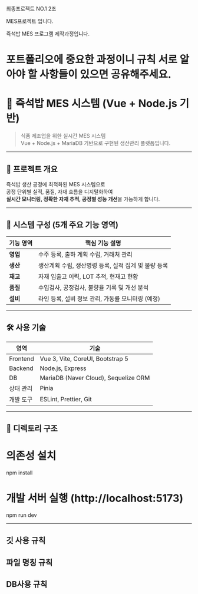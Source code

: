 최종프로젝트 NO.1  2조

MES프로젝트 입니다.

즉석밥 MES 프로그램 제작과정입니다.

# 포트폴리오에 중요한 과정이니 규칙 서로 알아야 할 사항들이 있으면 공유해주세요.


# 🍱 즉석밥 MES 시스템 (Vue + Node.js 기반)

> 식품 제조업을 위한 실시간 MES 시스템  
> Vue + Node.js + MariaDB 기반으로 구현된 생산관리 플랫폼입니다.

---

## 📌 프로젝트 개요

즉석밥 생산 공정에 최적화된 MES 시스템으로  
공정 단위별 실적, 품질, 자재 흐름을 디지털화하여  
**실시간 모니터링, 정확한 자재 추적, 공정별 성능 개선**을 가능하게 합니다.

---

## 🧩 시스템 구성 (5개 주요 기능 영역)

| 기능 영역 | 핵심 기능 설명 |
|----------|----------------|
| **영업** | 수주 등록, 출하 계획 수립, 거래처 관리 |
| **생산** | 생산계획 수립, 생산명령 등록, 실적 집계 및 불량 등록 |
| **재고** | 자재 입출고 이력, LOT 추적, 현재고 현황 |
| **품질** | 수입검사, 공정검사, 불량율 기록 및 개선 분석 |
| **설비** | 라인 등록, 설비 정보 관리, 가동률 모니터링 (예정) |

---

## 🛠️ 사용 기술

| 영역 | 기술 |
|------|------|
| Frontend | Vue 3, Vite, CoreUI, Bootstrap 5 |
| Backend | Node.js, Express |
| DB | MariaDB (Naver Cloud), Sequelize ORM |
| 상태 관리 | Pinia |
| 개발 도구 | ESLint, Prettier, Git |

---

## 📁 디렉토리 구조

# 의존성 설치
npm install

# 개발 서버 실행 (http://localhost:5173)
npm run dev


-------------------------------------------
깃 사용 규칙
-------------------------------------------
파일 명칭 규칙
-------------------------------------------
DB사용 규칙
-------------------------------------------
